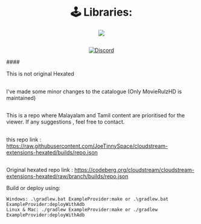 <div align="center">


# 🕹 Libraries:

<a href="https://github.com/AmineSoukara/Py-EgyBest-Api"><img src="https://img.shields.io/badge/Kotlin-8000FF?style=flat&logo=github&logoColor=white?logoWidth=100"></a>

##

[![Discord](https://invidget.switchblade.xyz/5Hus6fM)](https://discord.gg/5Hus6fM)

</div>
####

This is not original Hexated 
##
I've made some minor changes to the catalogue (Only MovieRulzHD is maintained) 
##
This is a repo where Malayalam and Tamil content are prioritised for the viewer. If any suggestions , feel free to contact. 

##
this repo link : https://raw.githubusercontent.com/JoeTinnySpace/cloudstream-extensions-hexated/builds/repo.json

##
Original hexated repo link : https://codeberg.org/cloudstream/cloudstream-extensions-hexated/raw/branch/builds/repo.json

Build or deploy using:

    Windows: .\gradlew.bat ExampleProvider:make or .\gradlew.bat ExampleProvider:deployWithAdb
    Linux & Mac: ./gradlew ExampleProvider:make or ./gradlew ExampleProvider:deployWithAdb



</div>
